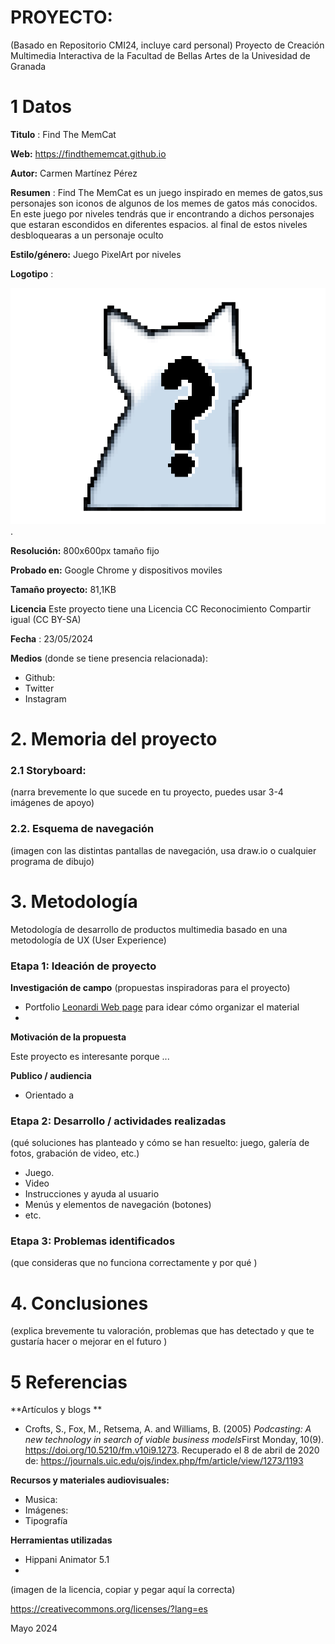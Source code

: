 # PROYECTO: 

(Basado en Repositorio CMI24, incluye card personal)
Proyecto de Creación Multimedia Interactiva de la  Facultad de Bellas Artes de la Univesidad de Granada



# 1 Datos 



**Titulo** : Find The MemCat

**Web:**   https://findthememcat.github.io

**Autor:**  Carmen Martínez Pérez

**Resumen** : Find The MemCat es un juego inspirado en memes de gatos,sus personajes son iconos de algunos de los memes de gatos más conocidos.
En este juego por niveles tendrás que ir encontrando a dichos personajes que estaran escondidos en diferentes espacios. al final de estos niveles desbloquearas a un personaje oculto 

**Estilo/género:**  Juego PixelArt por niveles

**Logotipo** :

![logo](https://github.com/findthememcat/CMI24/blob/main/IMG_2226.PNG).

**Resolución:** 800x600px tamaño fijo

**Probado en:**  Google Chrome  y dispositivos moviles 

**Tamaño proyecto:** 81,1KB 

**Licencia** Este proyecto tiene una Licencia CC Reconocimiento Compartir igual (CC BY-SA)

**Fecha** : 23/05/2024

**Medios** (donde se tiene presencia relacionada):

- Github:
- Twitter
- Instagram



# 2. Memoria del proyecto 

### 2.1 Storyboard: 



(narra brevemente lo que sucede en tu proyecto, puedes usar 3-4 imágenes de apoyo)



### 2.2. Esquema de navegación 



(imagen con las distintas pantallas de navegación, usa draw.io o cualquier programa de dibujo)







# 3. Metodología

Metodología de desarrollo de productos multimedia basado en una metodología de UX (User Experience)



### Etapa 1: Ideación de proyecto

**Investigación de campo** (propuestas inspiradoras para el proyecto)

- Portfolio [Leonardi Web page](http://www.rleonardi.com/interactive-resume/) para idear cómo organizar el material
- 



**Motivación de la propuesta** 

Este  proyecto es interesante porque ... 



**Publico / audiencia**

- Orientado a 





### Etapa 2: Desarrollo / actividades realizadas

(qué soluciones has planteado y cómo se han resuelto: juego, galería de fotos, grabación de video, etc.)

- Juego. 
- Video 
- Instrucciones y ayuda al usuario 
- Menús y elementos de navegación (botones)
- etc.



### Etapa 3: Problemas identificados

(que consideras que no  funciona correctamente y por qué )



# 4. Conclusiones 

(explica brevemente tu valoración, problemas que has detectado y que te gustaría hacer o mejorar en el futuro )







# 5 Referencias 

**Artículos y blogs ** 

- Crofts, S., Fox, M., Retsema, A. and Williams, B. (2005) *Podcasting: A new technology in search of viable business models*First Monday, 10(9). https://doi.org/10.5210/fm.v10i9.1273. Recuperado el 8 de abril de 2020 de: https://journals.uic.edu/ojs/index.php/fm/article/view/1273/1193

**Recursos y materiales audiovisuales:**

* Musica:  
* Imágenes:  
* Tipografía

**Herramientas utilizadas**

- Hippani Animator 5.1
- 



(imagen de la licencia, copiar y pegar aquí la correcta)

https://creativecommons.org/licenses/?lang=es

Mayo 2024
